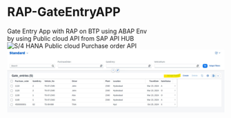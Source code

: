 # RAP-GateEntryAPP
Gate Entry App with RAP on BTP using ABAP Env\
by using Public cloud API from SAP API HUB\
![S/4 HANA Public cloud Purchase order API](https://api.sap.com/api/API_PURCHASEORDER_PROCESS_SRV/tryout)
![image](https://github.com/jawahargit/RAP-GateEntryAPP/blob/main/Service%20Binding/Fiori%20Preview%20app.jpg)


